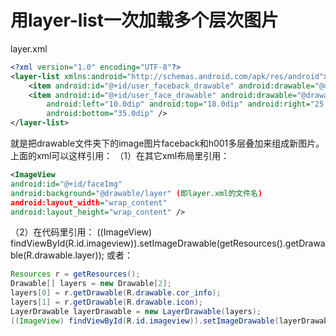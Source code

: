 # 用layer-list一次加载多个层次图片

layer.xml

```xml
<?xml version="1.0" encoding="UTF-8"?>
<layer-list xmlns:android="http://schemas.android.com/apk/res/android">
	<item android:id="@+id/user_faceback_drawable" android:drawable="@drawable/faceback" />
	<item android:id="@+id/user_face_drawable" android:drawable="@drawable/h001"
		android:left="10.0dip" android:top="18.0dip" android:right="25.0dip"
		android:bottom="35.0dip" />
</layer-list>
```
就是把drawable文件夹下的image图片faceback和h001多层叠加来组成新图片。
上面的xml可以这样引用：
（1）在其它xml布局里引用：
```xml
<ImageView 
android:id="@+id/faceImg" 
android:background="@drawable/layer" (即layer.xml的文件名)
android:layout_width="wrap_content" 
android:layout_height="wrap_content" />
```
（2）在代码里引用：
((ImageView) findViewById(R.id.imageview)).setImageDrawable(getResources().getDrawable(R.drawable.layer));
或者：
```java
Resources r = getResources(); 
Drawable[] layers = new Drawable[2]; 
layers[0] = r.getDrawable(R.drawable.cor_info); 
layers[1] = r.getDrawable(R.drawable.icon); 
LayerDrawable layerDrawable = new LayerDrawable(layers); 
((ImageView) findViewById(R.id.imageview)).setImageDrawable(layerDrawable);
```